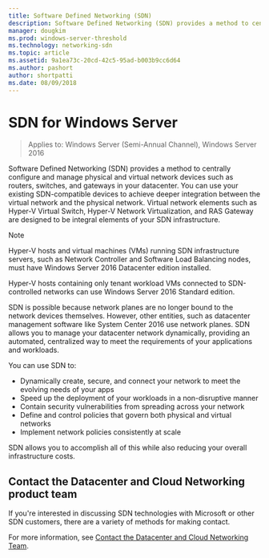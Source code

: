 ```yaml
---
title: Software Defined Networking (SDN)
description: Software Defined Networking (SDN) provides a method to centrally configure and manage physical and virtual network devices such as routers, switches, and gateways in your datacenter. Use this topic to learn about the Software Defined Networking (SDN) technologies that are provided in Windows Server, System Center, and Microsoft Azure.
manager: dougkim
ms.prod: windows-server-threshold
ms.technology: networking-sdn
ms.topic: article
ms.assetid: 9a1ea73c-20cd-42c5-95ad-b003b9cc6d64
ms.author: pashort
author: shortpatti
ms.date: 08/09/2018
---
```

# SDN for Windows Server

>Applies to: Windows Server (Semi-Annual Channel), Windows Server 2016

Software Defined Networking (SDN) provides a method to centrally configure and manage physical and virtual network devices such as routers, switches, and gateways in your datacenter. You can use your existing SDN-compatible devices to achieve deeper integration between the virtual network and the physical network. Virtual network elements such as Hyper-V Virtual Switch, Hyper-V Network Virtualization, and RAS Gateway are designed to be integral elements of your SDN infrastructure. 

>[!Note]
>Hyper-V hosts and virtual machines (VMs) running SDN infrastructure servers, such as Network Controller and Software Load Balancing nodes, must have Windows Server 2016 Datacenter edition installed. 
>
>Hyper-V hosts containing only tenant workload VMs connected to SDN-controlled networks can use Windows Server 2016 Standard edition.

SDN is possible because network planes are no longer bound to the network devices themselves. However, other entities, such as datacenter management software like System Center 2016 use network planes. SDN allows you to manage your datacenter network dynamically, providing an automated, centralized way to meet the requirements of your applications and workloads. 

You can use SDN to:

- Dynamically create, secure, and connect your network to meet the evolving needs of your apps
- Speed up the deployment of your workloads in a non-disruptive manner
- Contain security vulnerabilities from spreading across your network
- Define and control policies that govern both physical and virtual networks 
- Implement network policies consistently at scale

SDN allows you to accomplish all of this while also reducing your overall infrastructure costs.



## Contact the Datacenter and Cloud Networking product team

If you're interested in discussing SDN technologies with Microsoft or other SDN customers, there are a variety of methods for making contact.

For more information, see [Contact the Datacenter and Cloud Networking Team](contact-sdn-team.md).
